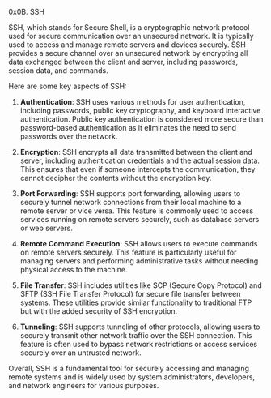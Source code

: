 0x0B. SSH

SSH, which stands for Secure Shell, is a cryptographic network protocol used for secure communication over an unsecured network. It is typically used to access and manage remote servers and devices securely. SSH provides a secure channel over an unsecured network by encrypting all data exchanged between the client and server, including passwords, session data, and commands.

Here are some key aspects of SSH:

1. **Authentication**: SSH uses various methods for user authentication, including passwords, public key cryptography, and keyboard interactive authentication. Public key authentication is considered more secure than password-based authentication as it eliminates the need to send passwords over the network.

2. **Encryption**: SSH encrypts all data transmitted between the client and server, including authentication credentials and the actual session data. This ensures that even if someone intercepts the communication, they cannot decipher the contents without the encryption key.

3. **Port Forwarding**: SSH supports port forwarding, allowing users to securely tunnel network connections from their local machine to a remote server or vice versa. This feature is commonly used to access services running on remote servers securely, such as database servers or web servers.

4. **Remote Command Execution**: SSH allows users to execute commands on remote servers securely. This feature is particularly useful for managing servers and performing administrative tasks without needing physical access to the machine.

5. **File Transfer**: SSH includes utilities like SCP (Secure Copy Protocol) and SFTP (SSH File Transfer Protocol) for secure file transfer between systems. These utilities provide similar functionality to traditional FTP but with the added security of SSH encryption.

6. **Tunneling**: SSH supports tunneling of other protocols, allowing users to securely transmit other network traffic over the SSH connection. This feature is often used to bypass network restrictions or access services securely over an untrusted network.

Overall, SSH is a fundamental tool for securely accessing and managing remote systems and is widely used by system administrators, developers, and network engineers for various purposes.
